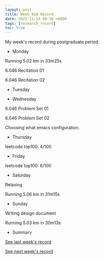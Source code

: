 ```yaml
---
layout: post
title: Week_010 Record
date: 2022-11-14 00:38 +0800
tags: [research_record]
toc: true
---
```


My  week's record during postgraduate period.

- Monday

Running 5.02 km in 33m25s

6.046 Recitation 01

6.046 Recitation 02

- Tuesday

- Wednesday

6.046 Problem Set 01

6.046 Problem Set 02

Choosing what emacs configuration.

- Thursday

leetcode top100: 4/100

- Friday

leetcode top100: 6/100

- Saturday

Relaxing

Running 5.06 km in 31m15s

- Sunday

Writing design document

Running 5.03 km in 30m13s

- Summary

[See last week's record](https://zhengtongdu.github.io/2022/11/07/Week_009_Record/)

[See next week's record](https://zhengtongdu.github.io/2022/11/21/Week_011_Record/)
